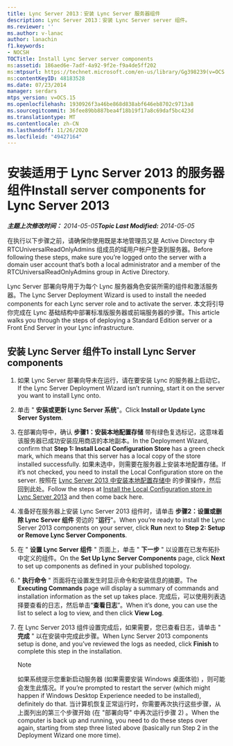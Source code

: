 ```yaml
---
title: Lync Server 2013：安装 Lync Server 服务器组件
description: Lync Server 2013：安装 Lync Server server 组件。
ms.reviewer: ''
ms.author: v-lanac
author: lanachin
f1.keywords:
- NOCSH
TOCTitle: Install Lync Server server components
ms:assetid: 186aed6e-7adf-4a92-9f2e-f9a4de5ff202
ms:mtpsurl: https://technet.microsoft.com/en-us/library/Gg398239(v=OCS.15)
ms:contentKeyID: 48183528
ms.date: 07/23/2014
manager: serdars
mtps_version: v=OCS.15
ms.openlocfilehash: 1930926f3a46be868d838abf646eb8702c9713a8
ms.sourcegitcommit: 36fee89bb887bea4f18b19f17a8c69daf5bc423d
ms.translationtype: MT
ms.contentlocale: zh-CN
ms.lasthandoff: 11/26/2020
ms.locfileid: "49427164"
---
```

# <a name="install-server-components-for-lync-server-2013"></a><span data-ttu-id="0b425-103">安装适用于 Lync Server 2013 的服务器组件</span><span class="sxs-lookup"><span data-stu-id="0b425-103">Install server components for Lync Server 2013</span></span>

<div data-xmlns="http://www.w3.org/1999/xhtml">

<div class="topic" data-xmlns="http://www.w3.org/1999/xhtml" data-msxsl="urn:schemas-microsoft-com:xslt" data-cs="https://msdn.microsoft.com/">

<div data-asp="https://msdn2.microsoft.com/asp">



</div>

<div id="mainSection">

<div id="mainBody"><span data-ttu-id="0b425-104">

<span> </span></span><span class="sxs-lookup"><span data-stu-id="0b425-104">

<span> </span></span></span>

<span data-ttu-id="0b425-105">_**主题上次修改时间：** 2014-05-05_</span><span class="sxs-lookup"><span data-stu-id="0b425-105">_**Topic Last Modified:** 2014-05-05_</span></span>

<span data-ttu-id="0b425-106">在执行以下步骤之前，请确保你使用既是本地管理员又是 Active Directory 中 RTCUniversalReadOnlyAdmins 组成员的域用户帐户登录到服务器。</span><span class="sxs-lookup"><span data-stu-id="0b425-106">Before following these steps, make sure you’re logged onto the server with a domain user account that’s both a local administrator and a member of the RTCUniversalReadOnlyAdmins group in Active Directory.</span></span>

<span data-ttu-id="0b425-107">Lync Server 部署向导用于为每个 Lync 服务器角色安装所需的组件和激活服务器。</span><span class="sxs-lookup"><span data-stu-id="0b425-107">The Lync Server Deployment Wizard is used to install the needed components for each Lync server role and to activate the server.</span></span> <span data-ttu-id="0b425-108">本文将引导你完成在 Lync 基础结构中部署标准版服务器或前端服务器的步骤。</span><span class="sxs-lookup"><span data-stu-id="0b425-108">This article walks you through the steps of deploying a Standard Edition server or a Front End Server in your Lync infrastructure.</span></span>

<div>

## <a name="to-install-lync-server-components"></a><span data-ttu-id="0b425-109">安装 Lync Server 组件</span><span class="sxs-lookup"><span data-stu-id="0b425-109">To install Lync Server components</span></span>

1.  <span data-ttu-id="0b425-110">如果 Lync Server 部署向导未在运行，请在要安装 Lync 的服务器上启动它。</span><span class="sxs-lookup"><span data-stu-id="0b425-110">If the Lync Server Deployment Wizard isn’t running, start it on the server you want to install Lync onto.</span></span>

2.  <span data-ttu-id="0b425-111">单击 " **安装或更新 Lync Server 系统**"。</span><span class="sxs-lookup"><span data-stu-id="0b425-111">Click **Install or Update Lync Server System**.</span></span>

3.  <span data-ttu-id="0b425-112">在部署向导中，确认 **步骤1：安装本地配置存储** 带有绿色复选标记，这意味着该服务器已成功安装应用商店的本地副本。</span><span class="sxs-lookup"><span data-stu-id="0b425-112">In the Deployment Wizard, confirm that **Step 1: Install Local Configuration Store** has a green check mark, which means that this server has a local copy of the store installed successfully.</span></span> <span data-ttu-id="0b425-113">如果未选中，则需要在服务器上安装本地配置存储。</span><span class="sxs-lookup"><span data-stu-id="0b425-113">If it’s not checked, you need to install the Local Configuration store on the server.</span></span> <span data-ttu-id="0b425-114">按照在 [Lync Server 2013 中安装本地配置存储中](lync-server-2013-install-the-local-configuration-store.md) 的步骤操作，然后回到此处。</span><span class="sxs-lookup"><span data-stu-id="0b425-114">Follow the steps at [Install the Local Configuration store in Lync Server 2013](lync-server-2013-install-the-local-configuration-store.md) and then come back here.</span></span>

4.  <span data-ttu-id="0b425-115">准备好在服务器上安装 Lync Server 2013 组件时，请单击 **步骤2：设置或删除 Lync Server 组件** 旁边的 "**运行**"。</span><span class="sxs-lookup"><span data-stu-id="0b425-115">When you’re ready to install the Lync Server 2013 components on your server, click **Run** next to **Step 2: Setup or Remove Lync Server Components**.</span></span>

5.  <span data-ttu-id="0b425-116">在 " **设置 Lync Server 组件** " 页面上，单击 " **下一步** " 以设置在已发布拓扑中定义的组件。</span><span class="sxs-lookup"><span data-stu-id="0b425-116">On the **Set Up Lync Server Components** page, click **Next** to set up components as defined in your published topology.</span></span>

6.  <span data-ttu-id="0b425-117">" **执行命令** " 页面将在设置发生时显示命令和安装信息的摘要。</span><span class="sxs-lookup"><span data-stu-id="0b425-117">The **Executing Commands** page will display a summary of commands and installation information as the set up takes place.</span></span> <span data-ttu-id="0b425-118">完成后，可以使用列表选择要查看的日志，然后单击“**查看日志**”。</span><span class="sxs-lookup"><span data-stu-id="0b425-118">When it’s done, you can use the list to select a log to view, and then click **View Log**.</span></span>

7.  <span data-ttu-id="0b425-119">在 Lync Server 2013 组件设置完成后，如果需要，您已查看日志，请单击 " **完成** " 以在安装中完成此步骤。</span><span class="sxs-lookup"><span data-stu-id="0b425-119">When Lync Server 2013 components setup is done, and you’ve reviewed the logs as needed, click **Finish** to complete this step in the installation.</span></span>
    
    <div>
    

    > [!NOTE]  
    > <span data-ttu-id="0b425-120">如果系统提示您重新启动服务器 (如果需要安装 Windows 桌面体验) ，则可能会发生此情况。</span><span class="sxs-lookup"><span data-stu-id="0b425-120">If you’re prompted to restart the server (which might happen if Windows Desktop Experience needed to be installed), definitely do that.</span></span> <span data-ttu-id="0b425-121">当计算机恢复正常运行时，你需要再次执行这些步骤，从上面列出的第三个步骤开始 (在 "部署向导" 中再次运行步骤 2) 。</span><span class="sxs-lookup"><span data-stu-id="0b425-121">When the computer is back up and running, you need to do these steps over again, starting from step three listed above (basically run Step 2 in the Deployment Wizard one more time).</span></span>

    
    <span data-ttu-id="0b425-122"></div>

</div>

</div>

<span> </span>

</div>

</div>

</span><span class="sxs-lookup"><span data-stu-id="0b425-122"></div>

</div>

</div>

<span> </span>

</div>

</div>

</span></span></div>

